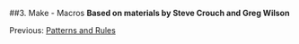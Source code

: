 ##3. Make - Macros
**Based on materials by Steve Crouch and Greg Wilson**

Previous: [Patterns and Rules](2_Patterns_Rules.md)
